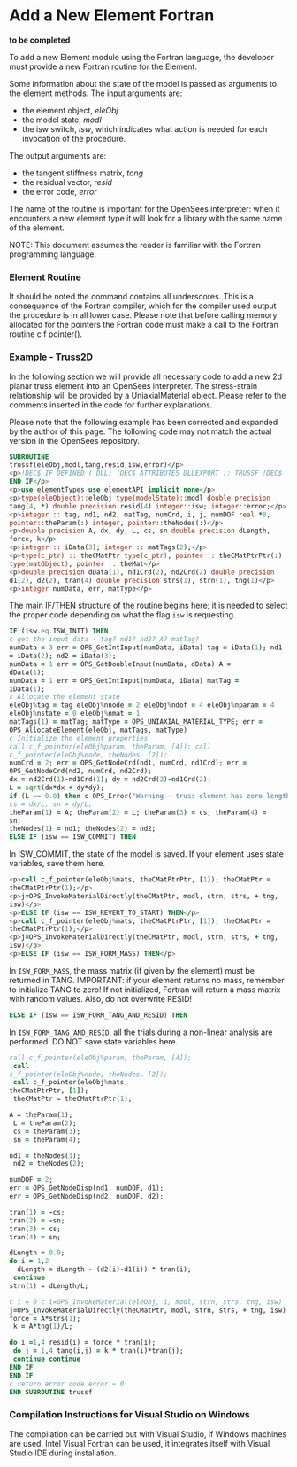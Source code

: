 # Add a New Element Fortran

<p><strong>to be completed</strong></p>
<p>To add a new Element module using the Fortran language, the developer
must provide a new Fortran routine for the Element.</p>
<p>Some information about the state of the model is passed as arguments
to the element methods. The input arguments are:</p>
<ul>
<li>the element object, <em>eleObj</em></li>
<li>the model state, <em>modl</em></li>
<li>the isw switch, <em>isw</em>, which indicates what action is needed
for each invocation of the procedure.</li>
</ul>
<p>The output arguments are:</p>
<ul>
<li>the tangent stiffness matrix, <em>tang</em></li>
<li>the residual vector, <em>resid</em></li>
<li>the error code, <em>error</em></li>
</ul>

<p>The name of the routine is important for the OpenSees interpreter:
when it encounters a new element type it will look for a library with
the same name of the element.</p>
<p>NOTE: This document assumes the reader is familiar with the Fortran
programming language.</p>

<h3 id="element_routine">Element Routine</h3>
<p>It should be noted the command contains all underscores. This is a
consequence of the Fortran compiler, which for the compiler used output
the procedure is in all lower case. Please note that before calling
memory allocated for the pointers the Fortran code must make a call to
the Fortran routine c f pointer().</p>

<h3 id="example___truss2d">Example - Truss2D</h3>
<p>In the following section we will provide all necessary code to add a
new 2d planar truss element into an OpenSees interpreter. The
stress-strain relationship will be provided by a UniaxialMaterial
object. Please refer to the comments inserted in the code for further
explanations.</p>
<p>Please note that the following example has been corrected and
expanded by the author of this page. The following code may not match
the actual version in the OpenSees repository.</p>

```fortran
SUBROUTINE
trussf(eleObj,modl,tang,resid,isw,error)</p>
<p>!DEC$ IF DEFINED (_DLL) !DEC$ ATTRIBUTES DLLEXPORT :: TRUSSF !DEC$
END IF</p>
<p>use elementTypes use elementAPI implicit none</p>
<p>type(eleObject)::eleObj type(modelState)::modl double precision
tang(4, *) double precision resid(4) integer::isw; integer::error;</p>
<p>integer :: tag, nd1, nd2, matTag, numCrd, i, j, numDOF real *8,
pointer::theParam(:) integer, pointer::theNodes(:)</p>
<p>double precision A, dx, dy, L, cs, sn double precision dLength,
force, k</p>
<p>integer :: iData(3); integer :: matTags(2);</p>
<p>type(c_ptr) :: theCMatPtr type(c_ptr), pointer :: theCMatPtrPtr(:)
type(matObject), pointer :: theMat</p>
<p>double precision dData(1), nd1Crd(2), nd2Crd(2) double precision
d1(2), d2(2), tran(4) double precision strs(1), strn(1), tng(1)</p>
<p>integer numData, err, matType</p>
```

The main IF/THEN structure of the routine begins
here; it is needed to select the proper code depending on what the flag
`isw` is requesting. 

```fortran
IF (isw.eq.ISW_INIT) THEN
c get the input data - tag? nd1? nd2? A? matTag?
numData = 3 err = OPS_GetIntInput(numData, iData) tag = iData(1); nd1
= iData(2); nd2 = iData(3);
numData = 1 err = OPS_GetDoubleInput(numData, dData) A =
dData(1);
numData = 1 err = OPS_GetIntInput(numData, iData) matTag =
iData(1);
c Allocate the element state
eleObj%tag = tag eleObj%nnode = 2 eleObj%ndof = 4 eleObj%nparam = 4
eleObj%nstate = 0 eleObj%nmat = 1
matTags(1) = matTag; matType = OPS_UNIAXIAL_MATERIAL_TYPE; err =
OPS_AllocateElement(eleObj, matTags, matType)
c Initialize the element properties
call c_f_pointer(eleObj%param, theParam, [4]); call
c_f_pointer(eleObj%node, theNodes, [2]);
numCrd = 2; err = OPS_GetNodeCrd(nd1, numCrd, nd1Crd); err =
OPS_GetNodeCrd(nd2, numCrd, nd2Crd);
dx = nd2Crd(1)-nd1Crd(1); dy = nd2Crd(2)-nd1Crd(2);
L = sqrt(dx*dx + dy*dy);
if (L == 0.0) then c OPS_Error("Warning - truss element has zero length\n", 1); return; end if
cs = dx/L; sn = dy/L;
theParam(1) = A; theParam(2) = L; theParam(3) = cs; theParam(4) =
sn;
theNodes(1) = nd1; theNodes(2) = nd2;
ELSE IF (isw == ISW_COMMIT) THEN
```

In ISW_COMMIT, the state of the model is saved. If
your element uses state variables, save them here. 

```fortran
<p>call c_f_pointer(eleObj%mats, theCMatPtrPtr, [1]); theCMatPtr =
theCMatPtrPtr(1);</p>
<p>j=OPS_InvokeMaterialDirectly(theCMatPtr, modl, strn, strs, + tng,
isw)</p>
<p>ELSE IF (isw == ISW_REVERT_TO_START) THEN</p>
<p>call c_f_pointer(eleObj%mats, theCMatPtrPtr, [1]); theCMatPtr =
theCMatPtrPtr(1);</p>
<p>j=OPS_InvokeMaterialDirectly(theCMatPtr, modl, strn, strs, + tng,
isw)</p>
<p>ELSE IF (isw == ISW_FORM_MASS) THEN</p>
```

In `ISW_FORM_MASS`, the mass matrix (if given by the
element) must be returned in TANG. IMPORTANT: if your element returns no
mass, remember to initialize TANG to zero! If not initialized, Fortran
will return a mass matrix with random values. Also, do not overwrite
RESID! 

```fortran
ELSE IF (isw == ISW_FORM_TANG_AND_RESID) THEN
```

In `ISW_FORM_TANG_AND_RESID`, all the trials during a
non-linear analysis are performed. DO NOT save state variables here.

```fortran
call c_f_pointer(eleObj%param, theParam, [4]);
 call
c_f_pointer(eleObj%node, theNodes, [2]);
 call c_f_pointer(eleObj%mats,
theCMatPtrPtr, [1]);
 theCMatPtr = theCMatPtrPtr(1);

A = theParam(1);
 L = theParam(2);
 cs = theParam(3);
 sn = theParam(4);

nd1 = theNodes(1);
 nd2 = theNodes(2);

numDOF = 2;
err = OPS_GetNodeDisp(nd1, numDOF, d1);
err = OPS_GetNodeDisp(nd2, numDOF, d2);

tran(1) = -cs;
tran(2) = -sn;
tran(3) = cs;
tran(4) = sn;

dLength = 0.0;
do i = 1,2 
  dLength = dLength - (d2(i)-d1(i)) * tran(i);
 continue
strn(1) = dLength/L;

c i = 0 c i=OPS_InvokeMaterial(eleObj, i, modl, strn, strs, tng, isw)
j=OPS_InvokeMaterialDirectly(theCMatPtr, modl, strn, strs, + tng, isw)
force = A*strs(1);
 k = A*tng(1)/L;

do i =1,4 resid(i) = force * tran(i);
 do j = 1,4 tang(i,j) = k * tran(i)*tran(j);
 continue continue
END IF
END IF
c return error code error = 0
END SUBROUTINE trussf
```

<h3 id="compilation_instructions_for_visual_studio_on_windows"
>Compilation Instructions for Visual Studio on Windows</h3>

<p>The compilation can be carried out with Visual Studio, if Windows
machines are used. Intel Visual Fortran can be used, it integrates
itself with Visual Studio IDE during installation.</p>

